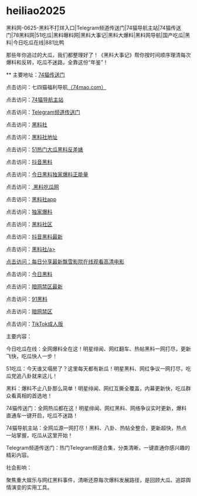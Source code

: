 # heiliao2025
黑料网-0625-黑料不打烊入口|Telegram频道传送门|74猫导航主站|74猫传送门|78黑料网|51吃瓜|黑料曝料网|黑料大事记|黑料大爆料|黑料网导航|国产吃瓜|黑料|今日吃瓜在线|881比鸭

那些年你追过的大瓜，我们都整理好了！《黑料大事记》帮你按时间顺序理清每次爆料和反转，吃瓜不迷路，全靠这份“年鉴”！

** 主要地址：<a href="https://74mao.com/">74猫传送门</a>

点击访问：七四猫福利导航<a href="https://74mao.com/">（74mao.com）</a>

点击访问：<a href="https://74mao.com/">74猫导航主站</a>

点击访问：<a href="https://74mao.com/">Telegram频道传送门</a>

点击访问：<a href="https://hl428.pages.dev/">黑料社</a>

点击访问：<a href="https://cg47-01.pages.dev/">黑料社地址</a>

点击访问：<a href="https://hl411.pages.dev/">51热门大瓜黑料反差婊</a>

点击访问：<a href="https://hl393.pages.dev/">抖音黑料</a>

点击访问：<a href="https://hl373.pages.dev/">今日黑料独家爆料正能量</a>

点击访问：<a href="https://hl374.pages.dev/"> 黑料吃瓜网</a>

点击访问：<a href="https://hl377.pages.dev/">黑料社app</a>

点击访问：<a href="https://hl435.pages.dev/">独家爆料</a>

点击访问：<a href="https://hl383.pages.dev/">黑料社区</a>

点击访问：<a href="https://hl386.pages.dev/">抖音黑料最新</a>

点击访问：<a href="https://hl387.pages.dev/">黑料社/a>

点击访问：<a href="https://hl389.pages.dev/">每日分享最新飘雪影院在线观看高清电影</a>

点击访问：<a href="https://hl456.pages.dev/">今日黑料</a>

点击访问：<a href="https://cg65-05.pages.dev/">暗网禁区最新</a>

点击访问：<a href="https://cg55-6.pages.dev/">91黑料</a>

点击访问：<a href="https://cg57-69.pages.dev/">暗网禁区 </a>

点击访问：<a href="https://hi87.pages.dev/">TikTok成人版</a>

主要内容：

今日吃瓜在线：全网爆料全在这！明星绯闻、网红翻车、热帖黑料一网打尽，更新飞快，吃瓜快人一步！

51吃瓜：今天谁又塌房了？这里每天都有新瓜！明星黑料、网红争议一网打尽，吃瓜党追八卦就来这儿！

黑料：爆料不止八卦那么简单！明星绯闻、网红互撕全覆盖，内幕更新快，吃瓜群众看真相的首选地！

74猫传送门：全网热瓜都在这！明星绯闻、网红黑料、网络争议实时更新，爆料直通车一键开启，吃瓜不迷路！

74猫导航主站：全网瓜源一网打尽！黑料、八卦、热帖全整合，更新超快，热点一站掌握，吃瓜从这里开始！

Telegram频道传送门：热门Telegram频道合集，分类清晰，一键直通你感兴趣的精彩内容。

社会影响：

聚焦重大娱乐与网红黑料事件，清晰还原每次爆料发展路径，是回顾大瓜、追踪舆情演变的实用工具。

<span style="display:none;">[Canonical link](）</span>
